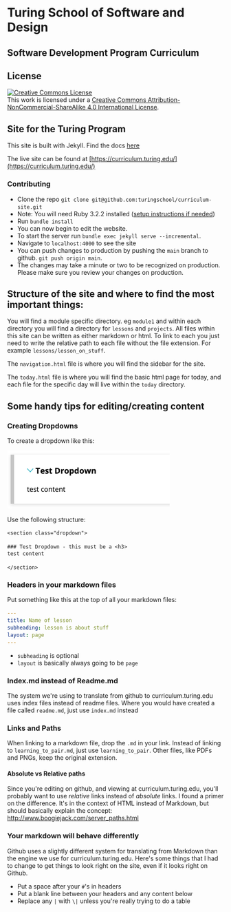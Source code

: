 # Turing School of Software and Design
## Software Development Program Curriculum

## License

<a rel="license" href="http://creativecommons.org/licenses/by-nc-sa/4.0/"><img alt="Creative Commons License" style="border-width:0" src="https://i.creativecommons.org/l/by-nc-sa/4.0/88x31.png" /></a><br />This work is licensed under a <a rel="license" href="http://creativecommons.org/licenses/by-nc-sa/4.0/">Creative Commons Attribution-NonCommercial-ShareAlike 4.0 International License</a>.

## Site for the Turing Program

This site is built with Jekyll. Find the docs [here](https://jekyllrb.com/docs/usage/)

The live site can be found at [https://curriculum.turing.edu/](https://curriculum.turing.edu/)

### Contributing

* Clone the repo `git clone git@github.com:turingschool/curriculum-site.git`
* Note: You will need Ruby 3.2.2 installed ([setup instructions if needed](https://mod0.turing.edu/computer-setup#install-rbenv))
* Run `bundle install`
* You can now begin to edit the website.
* To start the server run `bundle exec jekyll serve --incremental`.
* Navigate to `localhost:4000` to see the site
* You can push changes to production by pushing the `main` branch to github. `git push origin main`.
* The changes may take a minute or two to be recognized on production. Please make sure you review your changes on production.

## Structure of the site and where to find the most important things:

You will find a module specific directory. eg `module1` and within each directory you will find a directory for `lessons` and `projects`. All files within this site can be written as either markdown or html. To link to each you just need to write the relative path to each file without the file extension. For example `lessons/lesson_on_stuff`.

The `navigation.html` file is where you will find the sidebar for the site.

The `today.html` file is where you will find the basic html page for today, and each file for the specific day will live within the `today` directory.

## Some handy tips for editing/creating content

### Creating Dropdowns

To create a dropdown like this:

![screenshot of dropdown format](./assets/images/dropdown-example.png)

Use the following structure:

```
<section class="dropdown">

### Test Dropdown - this must be a <h3>
test content

</section>
```

### Headers in your markdown files

Put something like this at the top of all your markdown files:

```yaml
---
title: Name of lesson
subheading: lesson is about stuff
layout: page
---
```

- `subheading` is optional
- `layout` is basically always going to be `page`

### Index.md instead of Readme.md

The system we're using to translate from github to curriculum.turing.edu uses index files instead of readme files. Where you would have created a file called `readme.md`, just use `index.md` instead

### Links and Paths

When linking to a markdown file, drop the `.md` in your link. Instead of linking to `learning_to_pair.md`, just use `learning_to_pair`. Other files, like PDFs and PNGs, keep the original extension.

#### Absolute vs Relative paths

Since you're editing on github, and viewing at curriculum.turing.edu, you'll probably want to use *relative* links instead of *absolute* links. I found a primer on the difference. It's in the context of HTML instead of Markdown, but should basically explain the concept: http://www.boogiejack.com/server_paths.html

### Your markdown will behave differently

Github uses a slightly different system for translating from Markdown than the engine we use for curriculum.turing.edu. Here's some things that I had to change to get things to look right on the site, even if it looks right on Github.

- Put a space after your `#`'s in headers
- Put a blank line between your headers and any content below
- Replace any `|` with `\|` unless you're really trying to do a table
